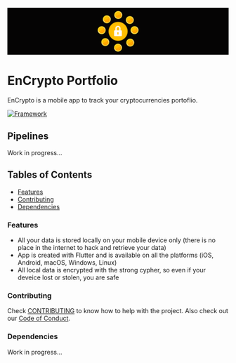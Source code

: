 ![EnCrypto Portfolio](./graphics/banner.png)

# EnCrypto Portfolio

EnCrypto is a mobile app to track your cryptocurrencies portoflio.

[![Framework](https://img.shields.io/badge/-Flutter-1a68d3?logo=flutter)](https://flutter.dev)

## Pipelines

Work in progress...

## Tables of Contents

* [Features](#features)
* [Contributing](#contributing)
* [Dependencies](#dependencies)

### Features

* All your data is stored locally on your mobile device only (there is no place in the internet to hack and retrieve your data)
* App is created with Flutter and is available on all the platforms (iOS, Android, macOS, Windows, Linux)
* All local data is encrypted with the strong cypher, so even if your deveice lost or stolen, you are safe

### Contributing

Check [CONTRIBUTING](.github/CONTRIBUTING.md) to know how to help with the project. Also check out our [Code of Conduct](./.github/CODE_OF_CONDUCT.md).

### Dependencies

Work in progress...
